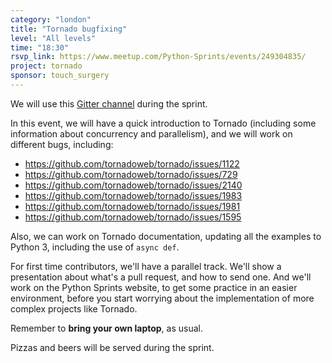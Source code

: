 ```yaml
---
category: "london"
title: "Tornado bugfixing"
level: "All levels"
time: "18:30"
rsvp_link: https://www.meetup.com/Python-Sprints/events/249304835/
project: tornado
sponsor: touch_surgery
---
```


We will use this [Gitter channel](https://gitter.im/py-sprints/tornado) during
the sprint.

In this event, we will have a quick introduction to Tornado (including some
information about concurrency and parallelism), and we will work
on different bugs, including:

- <https://github.com/tornadoweb/tornado/issues/1122>
- <https://github.com/tornadoweb/tornado/issues/729>
- <https://github.com/tornadoweb/tornado/issues/2140>
- <https://github.com/tornadoweb/tornado/issues/1983>
- <https://github.com/tornadoweb/tornado/issues/1981>
- <https://github.com/tornadoweb/tornado/issues/1595>

Also, we can work on Tornado documentation, updating all the examples
to Python 3, including the use of `async def`.

For first time contributors, we'll have a parallel track. We'll show a
presentation about what's a pull request, and how to send one. And we'll
work on the Python Sprints website, to get some practice in an easier
environment, before you start worrying about the implementation of more
complex projects like Tornado.

Remember to **bring your own laptop**, as usual.

Pizzas and beers will be served during the sprint.
